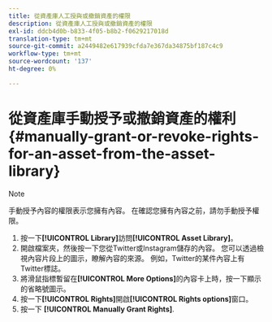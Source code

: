 ```yaml
---
title: 從資產庫人工授與或撤銷資產的權限
description: 從資產庫人工授與或撤銷資產的權限
exl-id: ddcb4d0b-b833-4f05-b8b2-f0629217018d
translation-type: tm+mt
source-git-commit: a2449482e617939cfda7e367da34875bf187c4c9
workflow-type: tm+mt
source-wordcount: '137'
ht-degree: 0%

---
```


# 從資產庫手動授予或撤銷資產的權利{#manually-grant-or-revoke-rights-for-an-asset-from-the-asset-library}

>[!NOTE]
>
>手動授予內容的權限表示您擁有內容。 在確認您擁有內容之前，請勿手動授予權限。

1. 按一下&#x200B;**[!UICONTROL Library]**&#x200B;訪問&#x200B;**[!UICONTROL Asset Library]**。
1. 開啟檔案夾，然後按一下您從Twitter或Instagram儲存的內容。 您可以透過檢視內容片段上的圖示，瞭解內容的來源。 例如，Twitter的某件內容上有Twitter標誌。
1. 將滑鼠指標暫留在&#x200B;**[!UICONTROL More Options]**&#x200B;的內容卡上時，按一下顯示的省略號圖示。
1. 按一下&#x200B;**[!UICONTROL Rights]**&#x200B;開啟&#x200B;**[!UICONTROL Rights options]**&#x200B;窗口。
1. 按一下 **[!UICONTROL Manually Grant Rights]**.
